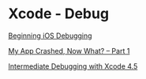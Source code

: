 # Xcode - Debug

[Beginning iOS Debugging](https://www.raywenderlich.com/4681-beginning-ios-debugging)

[My App Crashed, Now What? – Part 1](https://www.raywenderlich.com/2943-my-app-crashed-now-what-part-1)

[Intermediate Debugging with Xcode 4.5](https://www.raywenderlich.com/2777-intermediate-debugging-with-xcode-4-5)
